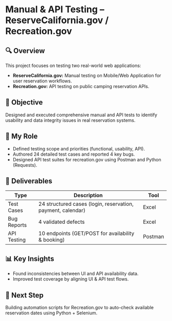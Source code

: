 # Manual & API Testing – ReserveCalifornia.gov / Recreation.gov

## 🔍 Overview
This project focuses on testing two real-world web applications:
- **ReserveCalifornia.gov:** Manual testing on Mobile/Web Application for user reservation workflows.
- **Recreation.gov:** API testing on public camping reservation APIs.

## 🧠 Objective
Designed and executed comprehensive manual and API tests to identify usability and data integrity issues in real reservation systems.

## 🧩 My Role
- Defined testing scope and priorities (functional, usability, API).
- Authored 24 detailed test cases and reported 4 key bugs.
- Designed API test suites for recreation.gov using Postman and Python (Requests).

## 🧾 Deliverables
| Type | Description | Tool |
|------|--------------|------|
| Test Cases | 24 structured cases (login, reservation, payment, calendar) | Excel |
| Bug Reports | 4 validated defects | Excel |
| API Testing | 10 endpoints (GET/POST for availability & booking) | Postman |

## 📊 Key Insights
- Found inconsistencies between UI and API availability data.
- Improved test coverage by aligning UI & API test flows.

## 🚀 Next Step
Building automation scripts for Recreation.gov to auto-check available reservation dates using Python + Selenium.

